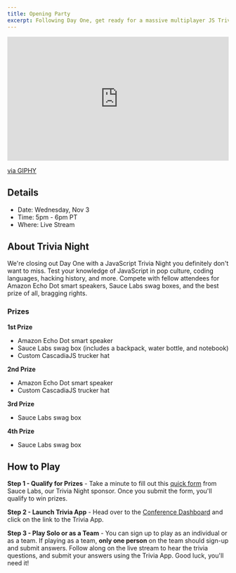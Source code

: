 ```yaml
---
title: Opening Party
excerpt: Following Day One, get ready for a massive multiplayer JS Trivia Night!
---
```

<div style="width:100%;height:0;padding-bottom:56%;position:relative;"><iframe src="https://giphy.com/embed/q1hhYf1wo9ZOKPyoVw" width="100%" height="100%" style="position:absolute" frameBorder="0" class="giphy-embed" allowFullScreen></iframe></div><p><a href="https://giphy.com/gifs/whyrichmondisawesome-wria-q1hhYf1wo9ZOKPyoVw">via GIPHY</a></p>

## Details

* Date: Wednesday, Nov 3
* Time: 5pm - 6pm PT
* Where: Live Stream

## About Trivia Night

We're closing out Day One with a JavaScript Trivia Night you definitely don't want to miss. Test your knowledge of JavaScript in pop culture, coding languages, hacking history, and more. Compete with fellow attendees for Amazon Echo Dot smart speakers, Sauce Labs swag boxes, and the best prize of all, bragging rights.

### Prizes

**1st Prize**
- Amazon Echo Dot smart speaker
- Sauce Labs swag box (includes a backpack, water bottle, and notebook)
- Custom CascadiaJS trucker hat

**2nd Prize**
- Amazon Echo Dot smart speaker
- Custom CascadiaJS trucker hat

**3rd Prize**
- Sauce Labs swag box

**4th Prize**
- Sauce Labs swag box

## How to Play

**Step 1 - Qualify for Prizes** - Take a minute to fill out this [quick form](https://docs.google.com/forms/d/e/1FAIpQLSfzO5O9oDm2KxTqpOP11Womgrtj-mUngwM5vi-vBQZyTJd73g/viewform) from Sauce Labs, our Trivia Night sponsor. Once you submit the form, you'll qualify to win prizes. 

**Step 2 - Launch Trivia App** - Head over to the [Conference Dashboard](https://2021.cascadiajs.com/home/dashboard) and click on the link to the Trivia App. 

**Step 3 - Play Solo or as a Team** - You can sign up to play as an individual or as a team. If playing as a team, **only one person** on the team should sign-up and submit answers. Follow along on the live stream to hear the trivia questions, and submit your answers using the Trivia App. Good luck, you'll need it!
